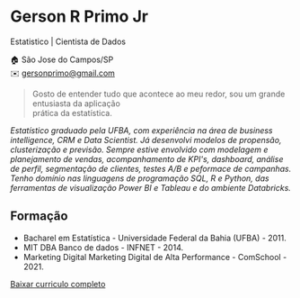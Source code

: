 # Gerson R Primo Jr
Estatistico | Cientista de Dados

:house:    São Jose do Campos/SP <br>
:envelope: gersonprimo@gmail.com

> Gosto de entender tudo que acontece ao meu redor, sou um grande entusiasta da aplicação  
> prática da estatística. 

*Estatístico graduado pela UFBA, com experiência na área de business intelligence, CRM e Data Scientist. Já desenvolvi modelos de propensão, clusterização e previsão. Sempre estive envolvido com modelagem e planejamento de vendas, acompanhamento de KPI's, dashboard, análise de perfil, segmentação de clientes, testes A/B e peformace de campanhas. Tenho domínio nas linguagens de programação SQL, R e Python, das ferramentas de visualização Power BI e Tableau e do ambiente Databricks.*


## Formação
- Bacharel em Estatística - Universidade Federal da Bahia (UFBA) - 2011.
- MIT DBA Banco de dados - INFNET - 2014.
- Marketing Digital Marketing Digital de Alta Performance - ComSchool - 2021.


[Baixar curriculo completo](https://github.com/primojr/curriculo/blob/main/cv_gerson_jr/cv_gerson_jr.pdf)